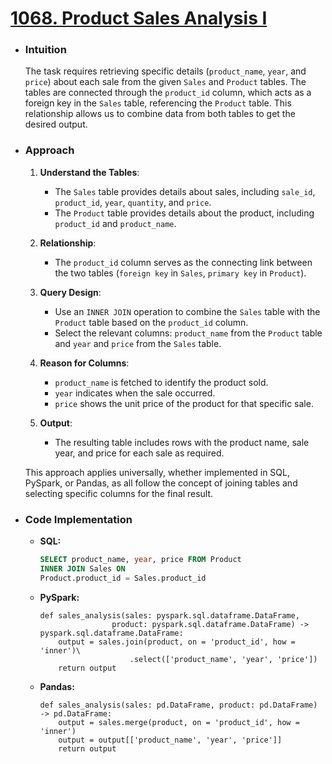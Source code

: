 # [1068. Product Sales Analysis I](https://leetcode.com/problems/product-sales-analysis-i?envType=study-plan-v2&envId=top-sql-50)
- ### Intuition
    The task requires retrieving specific details (`product_name`, `year`, and `price`) about each sale from the given `Sales` and `Product` tables. The tables are connected through the `product_id` column, which acts as a foreign key in the `Sales` table, referencing the `Product` table. This relationship allows us to combine data from both tables to get the desired output.

- ### Approach
    1. **Understand the Tables**:
        - The `Sales` table provides details about sales, including `sale_id`, `product_id`, `year`, `quantity`, and `price`.
        - The `Product` table provides details about the product, including `product_id` and `product_name`.

    2. **Relationship**:
        - The `product_id` column serves as the connecting link between the two tables (`foreign key` in `Sales`, `primary key` in `Product`).

    3. **Query Design**:
        - Use an `INNER JOIN` operation to combine the `Sales` table with the `Product` table based on the `product_id` column.
        - Select the relevant columns: `product_name` from the `Product` table and `year` and `price` from the `Sales` table.

    4. **Reason for Columns**:
        - `product_name` is fetched to identify the product sold.
        - `year` indicates when the sale occurred.
        - `price` shows the unit price of the product for that specific sale.

    5. **Output**:
        - The resulting table includes rows with the product name, sale year, and price for each sale as required.

    This approach applies universally, whether implemented in SQL, PySpark, or Pandas, as all follow the concept of joining tables and selecting specific columns for the final result.

- ### Code Implementation
    - **SQL:**
        ```sql []
        SELECT product_name, year, price FROM Product
        INNER JOIN Sales ON
        Product.product_id = Sales.product_id
        ```
    - **PySpark:**
        ```python3 []
        def sales_analysis(sales: pyspark.sql.dataframe.DataFrame, 
                        product: pyspark.sql.dataframe.DataFrame) -> pyspark.sql.dataframe.DataFrame:
            output = sales.join(product, on = 'product_id', how = 'inner')\
                            .select(['product_name', 'year', 'price'])
            return output
        ```
    - **Pandas:**
        ```python3 []
        def sales_analysis(sales: pd.DataFrame, product: pd.DataFrame) -> pd.DataFrame:
            output = sales.merge(product, on = 'product_id', how = 'inner')
            output = output[['product_name', 'year', 'price']]
            return output
        ```